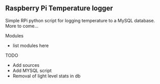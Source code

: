 ## Raspberry Pi Temperature logger

Simple RPi python script for logging temperature to a MySQL database.
More to come...

Modules 
- list modules here

TODO
- Add sources
- Add MYSQL script
- Removal of light level stats in db

